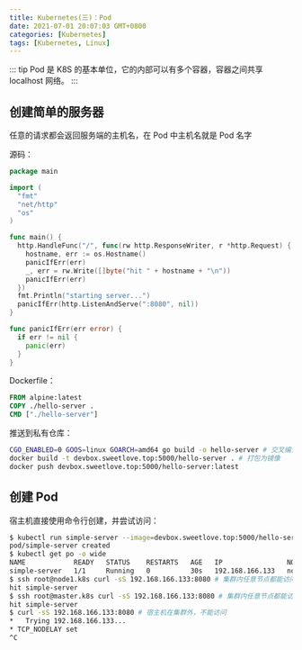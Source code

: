 ```yaml
---
title: Kubernetes(三)：Pod
date: 2021-07-01 20:07:03 GMT+0800
categories: [Kubernetes]
tags: [Kubernetes, Linux]
---
```


::: tip
Pod 是 K8S 的基本单位，它的内部可以有多个容器，容器之间共享 localhost 网络。
:::

<!-- more -->

## 创建简单的服务器

任意的请求都会返回服务端的主机名，在 Pod 中主机名就是 Pod 名字

源码：

```go
package main

import (
  "fmt"
  "net/http"
  "os"
)

func main() {
  http.HandleFunc("/", func(rw http.ResponseWriter, r *http.Request) {
    hostname, err := os.Hostname()
    panicIfErr(err)
    _, err = rw.Write([]byte("hit " + hostname + "\n"))
    panicIfErr(err)
  })
  fmt.Println("starting server...")
  panicIfErr(http.ListenAndServe(":8080", nil))
}

func panicIfErr(err error) {
  if err != nil {
    panic(err)
  }
}
```

Dockerfile：

```dockerfile
FROM alpine:latest
COPY ./hello-server .
CMD ["./hello-server"]
```

推送到私有仓库：

```sh
CGO_ENABLED=0 GOOS=linux GOARCH=amd64 go build -o hello-server # 交叉编译为 Linux 可执行文件
docker build -t devbox.sweetlove.top:5000/hello-server . # 打包为镜像
docker push devbox.sweetlove.top:5000/hello-server:latest
```

## 创建 Pod

宿主机直接使用命令行创建，并尝试访问：

```zsh
$ kubectl run simple-server --image=devbox.sweetlove.top:5000/hello-server # 节点会自动从私有仓库拉取镜像
pod/simple-server created
$ kubectl get po -o wide
NAME            READY   STATUS    RESTARTS   AGE   IP                NODE        NOMINATED NODE   READINESS GATES
simple-server   1/1     Running   0          30s   192.168.166.133   node2.k8s   <none>           <none>
$ ssh root@node1.k8s curl -sS 192.168.166.133:8080 # 集群内任意节点都能访问
hit simple-server
$ ssh root@master.k8s curl -sS 192.168.166.133:8080 # 集群内任意节点都能访问
hit simple-server
$ curl -sS 192.168.166.133:8080 # 宿主机在集群外，不能访问
*   Trying 192.168.166.133...
* TCP_NODELAY set
^C
```
